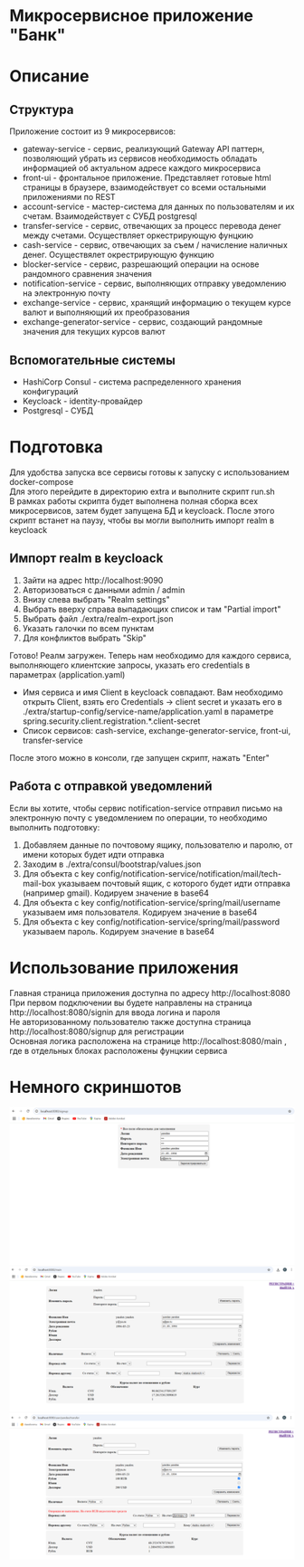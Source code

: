 # Микросервисное приложение "Банк"

# Описание
## Структура
Приложение состоит из 9 микросервисов:
- gateway-service - сервис, реализующий Gateway API паттерн, позволяющий убрать из сервисов необходимость обладать информацией об актуальном адресе каждого микросервиса
- front-ui - фронтальное приложение. Представляет готовые html страницы в браузере, взаимодействует со всеми остальными приложениями по REST
- account-service - мастер-система для данных по пользователям и их счетам. Взаимодействует с СУБД postgresql
- transfer-service - сервис, отвечающих за процесс перевода денег между счетами. Осуществляет оркестрирующую фунцкию
- cash-service - сервис, отвечающих за съем / начисление наличных денег. Осуществялет окрестрирующую функцию
- blocker-service - сервис, разрешающий операции на основе рандомного сравнения значения
- notification-service - сервис, выполняющих отправку уведомлению на электронную почту
- exchange-service - сервис, хранящий информацию о текущем курсе валют и выполняющий их преобразования
- exchange-generator-service - сервис, создающий рандомные значения для текущих курсов валют

## Вспомогательные системы
- HashiCorp Consul - система распределенного хранения конфигураций
- Keycloack - identity-провайдер
- Postgresql - СУБД

# Подготовка 
Для удобства запуска все сервисы готовы к запуску с использованием docker-compose   
Для этого перейдите в директорию extra и выполните скрипт run.sh   
В рамках работы скрипта будет выполнена полная сборка всех микросервисов, затем будет запущена БД и keycloack. После этого скрипт встанет на паузу, чтобы вы могли выполнить импорт realm в keycloack
## Импорт realm в keycloack
1. Зайти на адрес http://localhost:9090
2. Авторизоваться с данными admin / admin
3. Внизу слева выбрать "Realm settings"
4. Выбрать вверху справа выпадающих список и там "Partial import"
5. Выбрать файл ./extra/realm-export.json
6. Указать галочки по всем пунктам
7. Для конфликтов выбрать "Skip"

Готово! Реалм загружен. Теперь нам необходимо для каждого сервиса, выполняющего клиентские запросы, указать его credentials в параметрах (application.yaml)
- Имя сервиса и имя Client в keycloack совпадают. Вам необходимо открыть Client, взять его Credentials -> client secret и указать его в ./extra/startup-config/service-name/application.yaml в параметре spring.security.client.registration.*.client-secret
- Список сервисов: cash-service, exchange-generator-service, front-ui, transfer-service

После этого можно в консоли, где запущен скрипт, нажать "Enter"

## Работа с отправкой уведомлений
Если вы хотите, чтобы сервис notification-service отправил письмо на электронную почту с уведомлением по операции, то необходимо выполнить подготовку:
1. Добавляем данные по почтовому ящику, пользователю и паролю, от имени которых будет идти отправка
2. Заходим в ./extra/consul/bootstrap/values.json
3. Для объекта с key config/notification-service/notification/mail/tech-mail-box указываем почтовый ящик, с которого будет идти отправка (например gmail). Кодируем значение в base64
4. Для объекта с key config/notification-service/spring/mail/username указываем имя пользователя. Кодируем значение в base64
5. Для объекта с key config/notification-service/spring/mail/password указываем пароль. Кодируем значение в base64

# Использование приложения
Главная страница приложения доступна по адресу http://localhost:8080   
При первом подключении вы будете направлены на страница http://localhost:8080/signin для ввода логина и пароля   
Не авторизованному пользователю также доступна страница http://localhost:8080/signup для регистрации   
Основная логика расположена на странице http://localhost:8080/main , где в отдельных блоках расположены фунцкии сервиса   

# Немного скриншотов
![Регистрация](extra/screenshot/signup.png)
![Основная страница](extra/screenshot/main.png)
![Пример работы](extra/screenshot/func.png)